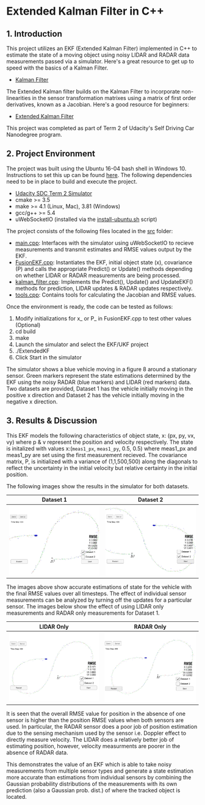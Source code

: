 # Extended Kalman Filter in C++

## 1. Introduction

This project utilizes an EKF (Extended Kalman Filter) implemented in C++ to estimate the state of a moving object using noisy LIDAR and RADAR data measurements passed via a simulator. Here's a great resource to get up to speed with the basics of a Kalman Filter.

* [Kalman Filter](http://www.bzarg.com/p/how-a-kalman-filter-works-in-pictures/)

The Extended Kalman filter builds on the Kalman Filter to incorporate non-linearities in the sensor transformation matrixes using a matrix of first order derivatives, known as a Jacobian. Here's a good resource for beginners:

* [Extended Kalman Filter](https://home.wlu.edu/~levys/kalman_tutorial/)

This project was completed as part of Term 2 of Udacity's Self Driving Car Nanodegree program.

## 2. Project Environment
The project was built using the Ubuntu 16-04 bash shell in Windows 10. Instructions to set this up can be found [here](https://www.howtogeek.com/249966/how-to-install-and-use-the-linux-bash-shell-on-windows-10/). The following dependencies need to be in place to build and execute the project.

* [Udacity SDC Term 2 Simulator](https://github.com/udacity/self-driving-car-sim/releases)
* cmake >= 3.5
* make >= 4.1 (Linux, Mac), 3.81 (Windows)
* gcc/g++ >= 5.4
* uWebSocketIO (installed via the [install-ubuntu.sh](https://github.com/shazraz/Extended-Kalman-Filter/blob/master/install-ubuntu.sh) script) 
 
The project consists of the following files located in the [src](https://github.com/shazraz/Extended-Kalman-Filter/tree/master/src) folder:

* [main.cpp](https://github.com/shazraz/Extended-Kalman-Filter/blob/master/src/main.cpp): Interfaces with the simulator using uWebSocketIO to recieve measurements and transmit estimates and RMSE values output by the EKF.
* [FusionEKF.cpp](https://github.com/shazraz/Extended-Kalman-Filter/blob/master/src/FusionEKF.cpp): Instantiates the EKF, initial object state (x), covariance (P) and calls the appropriate Predict() or Update() methods depending on whether LIDAR or RADAR measurements are being processed.
* [kalman_filter.cpp](https://github.com/shazraz/Extended-Kalman-Filter/blob/master/src/kalman_filter.cpp): Implements the Predict(), Update() and UpdateEKF() methods for prediction, LIDAR updates & RADAR updates respectively.
* [tools.cpp](https://github.com/shazraz/Extended-Kalman-Filter/blob/master/src/tools.cpp): Contains tools for calculating the Jacobian and RMSE values.

Once the environment is ready, the code can be tested as follows:

1. Modify initializations for x_ or P_ in FusionEKF.cpp to test other values (Optional)
2. cd build
3. make
4. Launch the simulator and select the EKF/UKF project
5. ./ExtendedKF
6. Click Start in the simulator

The simulator shows a blue vehicle moving in a figure 8 around a stationary sensor. Green markers represent the state estimations determined by the EKF using the noisy RADAR (blue markers) and LIDAR (red markers) data. Two datasets are provided, Dataset 1 has the vehicle initially moving in the positive x direction and Dataset 2 has the vehicle initially moving in the negative x direction.

## 3. Results & Discussion

This EKF models the following characteristics of object state, x: (px, py, vx, vy) where p & v represent the position and velocity respectively. The state is initalized with values x:(```meas1_px```, ```meas1_py```, 0.5, 0.5) where meas1_px and meas1_py are set using the first measurement recieved. The covariance matrix, P, is initialized with a variance of (1,1,500,500) along the diagonals to reflect the uncertainty in the initial velocity but relative certainty in the initial position.

The following images show the results in the simulator for both datasets.

Dataset 1             |  Dataset 2 
:-------------------------:|:-------------------------:
<img src="./graphics/Dataset1.png" width="500">  |   <img src="./graphics/Dataset2.png" width="500"> 


The images above show accurate estimations of state for the vehicle with the final RMSE values over all timesteps. The effect of individual sensor measurements can be analyzed by turning off the updates for a particular sensor. The images below show the effect of using LIDAR only measurements and RADAR only measurements for Dataset 1.

LIDAR Only           |  RADAR Only
:-------------------------:|:-------------------------:
<img src="./graphics/LIDAR.png" width="500">  |   <img src="./graphics/RADAR.png" width="500"> 

It is seen that the overall RMSE value for position in the absence of one sensor is higher than the position RMSE values when both sensors are used. In particular, the RADAR sensor does a poor job of position estimation due to the sensing mechanism used by the sensor i.e. Doppler effect to directly measure velocity. The LIDAR does a relatively better job of estimating position, however, velocity measurments are poorer in the absence of RADAR data. 

This demonstrates the value of an EKF which is able to take noisy measurements from multiple sensor types and generate a state estimation more accurate than estimations from individual sensors by combining the Gaussian probability distributions of the measurements with its own prediction (also a Gaussian prob. dist.) of where the tracked object is located.

